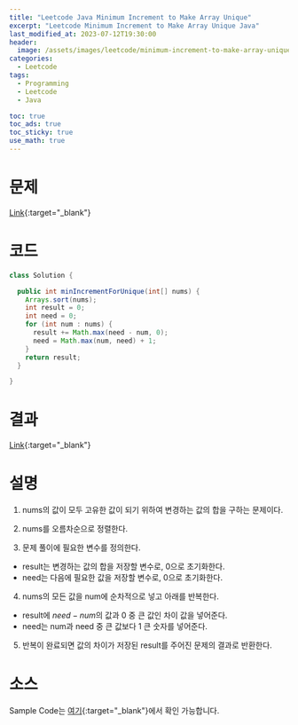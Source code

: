 ```yaml
---
title: "Leetcode Java Minimum Increment to Make Array Unique"
excerpt: "Leetcode Minimum Increment to Make Array Unique Java"
last_modified_at: 2023-07-12T19:30:00
header:
  image: /assets/images/leetcode/minimum-increment-to-make-array-unique.png
categories:
  - Leetcode
tags:
  - Programming
  - Leetcode
  - Java

toc: true
toc_ads: true
toc_sticky: true
use_math: true
---
```

# 문제
[Link](https://leetcode.com/problems/minimum-increment-to-make-array-unique){:target="_blank"}

# 코드
```java
class Solution {

  public int minIncrementForUnique(int[] nums) {
    Arrays.sort(nums);
    int result = 0;
    int need = 0;
    for (int num : nums) {
      result += Math.max(need - num, 0);
      need = Math.max(num, need) + 1;
    }
    return result;
  }

}
```

# 결과
[Link](https://leetcode.com/problems/minimum-increment-to-make-array-unique/submissions/992570052/){:target="_blank"}

# 설명
1. nums의 값이 모두 고유한 값이 되기 위하여 변경하는 값의 합을 구하는 문제이다.

2. nums를 오름차순으로 정렬한다.

3. 문제 풀이에 필요한 변수를 정의한다.
- result는 변경하는 값의 합을 저장할 변수로, 0으로 초기화한다.
- need는 다음에 필요한 값을 저장할 변수로, 0으로 초기화한다.

4. nums의 모든 값을 num에 순차적으로 넣고 아래를 반복한다.
- result에 $need - num$의 값과 0 중 큰 값인 차이 값을 넣어준다.
- need는 num과 need 중 큰 값보다 1 큰 숫자를 넣어준다.

5. 반복이 완료되면 값의 차이가 저장된 result를 주어진 문제의 결과로 반환한다.

# 소스
Sample Code는 [여기](https://github.com/GracefulSoul/leetcode/blob/master/src/main/java/gracefulsoul/problems/MinimumIncrementToMakeArrayUnique.java){:target="_blank"}에서 확인 가능합니다.
